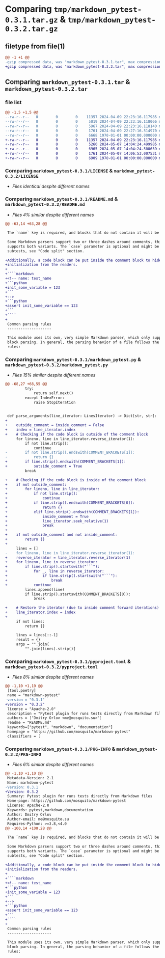 # Comparing `tmp/markdown_pytest-0.3.1.tar.gz` & `tmp/markdown_pytest-0.3.2.tar.gz`

## filetype from file(1)

```diff
@@ -1 +1 @@
-gzip compressed data, was "markdown_pytest-0.3.1.tar", max compression
+gzip compressed data, was "markdown_pytest-0.3.2.tar", max compression
```

## Comparing `markdown_pytest-0.3.1.tar` & `markdown_pytest-0.3.2.tar`

### file list

```diff
@@ -1,5 +1,5 @@
--rw-r--r--   0        0        0    11357 2024-04-09 22:23:16.117985 markdown_pytest-0.3.1/LICENSE
--rw-r--r--   0        0        0     5019 2024-04-09 22:23:16.118066 markdown_pytest-0.3.1/README.md
--rw-r--r--   0        0        0     5967 2024-04-09 22:23:16.118140 markdown_pytest-0.3.1/markdown_pytest.py
--rw-r--r--   0        0        0     1761 2024-04-09 22:27:16.514970 markdown_pytest-0.3.1/pyproject.toml
--rw-r--r--   0        0        0     6668 1970-01-01 00:00:00.000000 markdown_pytest-0.3.1/PKG-INFO
+-rw-r--r--   0        0        0    11357 2024-04-09 22:23:16.117985 markdown_pytest-0.3.2/LICENSE
+-rw-r--r--   0        0        0     5260 2024-05-07 14:04:24.499985 markdown_pytest-0.3.2/README.md
+-rw-r--r--   0        0        0     6965 2024-05-07 14:04:24.500659 markdown_pytest-0.3.2/markdown_pytest.py
+-rw-r--r--   0        0        0     1761 2024-05-07 14:06:53.007531 markdown_pytest-0.3.2/pyproject.toml
+-rw-r--r--   0        0        0     6909 1970-01-01 00:00:00.000000 markdown_pytest-0.3.2/PKG-INFO
```

### Comparing `markdown_pytest-0.3.1/LICENSE` & `markdown_pytest-0.3.2/LICENSE`

 * *Files identical despite different names*

### Comparing `markdown_pytest-0.3.1/README.md` & `markdown_pytest-0.3.2/README.md`

 * *Files 4% similar despite different names*

```diff
@@ -63,14 +63,28 @@
 
 The `name` key is required, and blocks that do not contain it will be ignored.
 
 Some Markdown parsers support two or three dashes around comments, this module 
 supports both variants. The `case` parameter is optional and might be used for
 subtests, see "Code split" section.
 
+Additionally, a code block can be put inside the comment block to hide some 
+initialization from the readers.
+
+````markdown
+<!-- name: test_name
+```python
+init_some_variable = 123
+```
+-->
+```python
+assert init_some_variable == 123
+```
+````
+
 Common parsing rules
 --------------------
 
 This module uses its own, very simple Markdown parser, which only supports code 
 block parsing. In general, the parsing behavior of a file follows the following 
 rules:
```

### Comparing `markdown_pytest-0.3.1/markdown_pytest.py` & `markdown_pytest-0.3.2/markdown_pytest.py`

 * *Files 15% similar despite different names*

```diff
@@ -68,27 +68,55 @@
         try:
             return self.next()
         except IndexError:
             raise StopIteration
 
 
 def parse_arguments(line_iterator: LinesIterator) -> Dict[str, str]:
+
+    outside_comment = inside_comment = False
+    index = line_iterator.index
+    # Checking if the code block is outside of the comment block
     for lineno, line in line_iterator.reverse_iterator(1):
         if not line.strip():
             continue
-        if not line.strip().endswith(COMMENT_BRACKETS[1]):
-            return {}
+        if line.strip().endswith(COMMENT_BRACKETS[1]):
+            outside_comment = True
         break
 
+    # Checking if the code block is inside of the comment block
+    if not outside_comment:
+        for lineno, line in line_iterator:
+            if not line.strip():
+                continue
+            if line.strip().endswith(COMMENT_BRACKETS[0]):
+                return {}
+            elif line.strip().endswith(COMMENT_BRACKETS[1]):
+                inside_comment = True
+                line_iterator.seek_relative(1)
+                break
+
+    if not outside_comment and not inside_comment:
+        return {}
+
     lines = []
-    for lineno, line in line_iterator.reverse_iterator(1):
+    reverse_iterator = line_iterator.reverse_iterator(1)
+    for lineno, line in reverse_iterator:
+        if line.strip().startswith("```"):
+            for _, line in reverse_iterator:
+                if line.strip().startswith("```"):
+                    break
+            continue
         lines.append(line)
         if line.strip().startswith(COMMENT_BRACKETS[0]):
             break
 
+    # Restore the iterator (due to inside comment forward iterations)
+    line_iterator.index = index
+
     if not lines:
         return {}
 
     lines = lines[::-1]
     result = {}
     args = "".join(
         "".join(lines).strip()[
```

### Comparing `markdown_pytest-0.3.1/pyproject.toml` & `markdown_pytest-0.3.2/pyproject.toml`

 * *Files 8% similar despite different names*

```diff
@@ -1,10 +1,10 @@
 [tool.poetry]
 name = "markdown-pytest"
-version = "0.3.1"
+version = "0.3.2"
 license = "Apache-2.0"
 description = "Pytest plugin for runs tests directly from Markdown files"
 authors = ["Dmitry Orlov <me@mosquito.su>"]
 readme = "README.md"
 keywords=["pytest", "markdown", "documentation"]
 homepage = "https://github.com/mosquito/markdown-pytest"
 classifiers = [
```

### Comparing `markdown_pytest-0.3.1/PKG-INFO` & `markdown_pytest-0.3.2/PKG-INFO`

 * *Files 6% similar despite different names*

```diff
@@ -1,10 +1,10 @@
 Metadata-Version: 2.1
 Name: markdown-pytest
-Version: 0.3.1
+Version: 0.3.2
 Summary: Pytest plugin for runs tests directly from Markdown files
 Home-page: https://github.com/mosquito/markdown-pytest
 License: Apache-2.0
 Keywords: pytest,markdown,documentation
 Author: Dmitry Orlov
 Author-email: me@mosquito.su
 Requires-Python: >=3.8,<4.0
@@ -100,14 +100,28 @@
 
 The `name` key is required, and blocks that do not contain it will be ignored.
 
 Some Markdown parsers support two or three dashes around comments, this module 
 supports both variants. The `case` parameter is optional and might be used for
 subtests, see "Code split" section.
 
+Additionally, a code block can be put inside the comment block to hide some 
+initialization from the readers.
+
+````markdown
+<!-- name: test_name
+```python
+init_some_variable = 123
+```
+-->
+```python
+assert init_some_variable == 123
+```
+````
+
 Common parsing rules
 --------------------
 
 This module uses its own, very simple Markdown parser, which only supports code 
 block parsing. In general, the parsing behavior of a file follows the following 
 rules:
```

